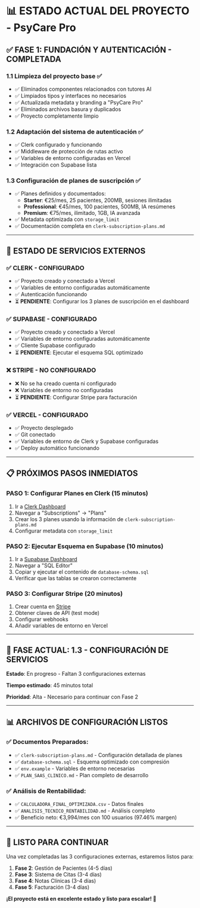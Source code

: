 # 📊 ESTADO ACTUAL DEL PROYECTO - PsyCare Pro

## ✅ **FASE 1: FUNDACIÓN Y AUTENTICACIÓN - COMPLETADA**

### **1.1 Limpieza del proyecto base ✅**
- ✅ Eliminados componentes relacionados con tutores AI
- ✅ Limpiados tipos y interfaces no necesarios  
- ✅ Actualizada metadata y branding a "PsyCare Pro"
- ✅ Eliminados archivos basura y duplicados
- ✅ Proyecto completamente limpio

### **1.2 Adaptación del sistema de autenticación ✅**
- ✅ Clerk configurado y funcionando
- ✅ Middleware de protección de rutas activo
- ✅ Variables de entorno configuradas en Vercel
- ✅ Integración con Supabase lista

### **1.3 Configuración de planes de suscripción ✅**
- ✅ Planes definidos y documentados:
  - **Starter**: €25/mes, 25 pacientes, 200MB, sesiones ilimitadas
  - **Professional**: €45/mes, 100 pacientes, 500MB, IA resúmenes
  - **Premium**: €75/mes, ilimitado, 1GB, IA avanzada
- ✅ Metadata optimizada con `storage_limit`
- ✅ Documentación completa en `clerk-subscription-plans.md`

---

## 🔄 **ESTADO DE SERVICIOS EXTERNOS**

### **✅ CLERK - CONFIGURADO**
- ✅ Proyecto creado y conectado a Vercel
- ✅ Variables de entorno configuradas automáticamente
- ✅ Autenticación funcionando
- ⏳ **PENDIENTE**: Configurar los 3 planes de suscripción en el dashboard

### **✅ SUPABASE - CONFIGURADO**
- ✅ Proyecto creado y conectado a Vercel
- ✅ Variables de entorno configuradas automáticamente
- ✅ Cliente Supabase configurado
- ⏳ **PENDIENTE**: Ejecutar el esquema SQL optimizado

### **❌ STRIPE - NO CONFIGURADO**
- ❌ No se ha creado cuenta ni configurado
- ❌ Variables de entorno no configuradas
- ⏳ **PENDIENTE**: Configurar Stripe para facturación

### **✅ VERCEL - CONFIGURADO**
- ✅ Proyecto desplegado
- ✅ Git conectado
- ✅ Variables de entorno de Clerk y Supabase configuradas
- ✅ Deploy automático funcionando

---

## 📋 **PRÓXIMOS PASOS INMEDIATOS**

### **PASO 1: Configurar Planes en Clerk (15 minutos)**
1. Ir a [Clerk Dashboard](https://dashboard.clerk.com/)
2. Navegar a "Subscriptions" → "Plans"
3. Crear los 3 planes usando la información de `clerk-subscription-plans.md`
4. Configurar metadata con `storage_limit`

### **PASO 2: Ejecutar Esquema en Supabase (10 minutos)**
1. Ir a [Supabase Dashboard](https://supabase.com/dashboard)
2. Navegar a "SQL Editor"
3. Copiar y ejecutar el contenido de `database-schema.sql`
4. Verificar que las tablas se crearon correctamente

### **PASO 3: Configurar Stripe (20 minutos)**
1. Crear cuenta en [Stripe](https://stripe.com/)
2. Obtener claves de API (test mode)
3. Configurar webhooks
4. Añadir variables de entorno en Vercel

---

## 🎯 **FASE ACTUAL: 1.3 - CONFIGURACIÓN DE SERVICIOS**

**Estado**: En progreso - Faltan 3 configuraciones externas

**Tiempo estimado**: 45 minutos total

**Prioridad**: Alta - Necesario para continuar con Fase 2

---

## 📊 **ARCHIVOS DE CONFIGURACIÓN LISTOS**

### **✅ Documentos Preparados:**
- ✅ `clerk-subscription-plans.md` - Configuración detallada de planes
- ✅ `database-schema.sql` - Esquema optimizado con compresión
- ✅ `env.example` - Variables de entorno necesarias
- ✅ `PLAN_SAAS_CLINICO.md` - Plan completo de desarrollo

### **✅ Análisis de Rentabilidad:**
- ✅ `CALCULADORA_FINAL_OPTIMIZADA.csv` - Datos finales
- ✅ `ANALISIS_TECNICO_RENTABILIDAD.md` - Análisis completo
- ✅ Beneficio neto: €3,994/mes con 100 usuarios (97.46% margen)

---

## 🚀 **LISTO PARA CONTINUAR**

Una vez completadas las 3 configuraciones externas, estaremos listos para:

1. **Fase 2**: Gestión de Pacientes (4-5 días)
2. **Fase 3**: Sistema de Citas (3-4 días)
3. **Fase 4**: Notas Clínicas (3-4 días)
4. **Fase 5**: Facturación (3-4 días)

**¡El proyecto está en excelente estado y listo para escalar! 🎉**
